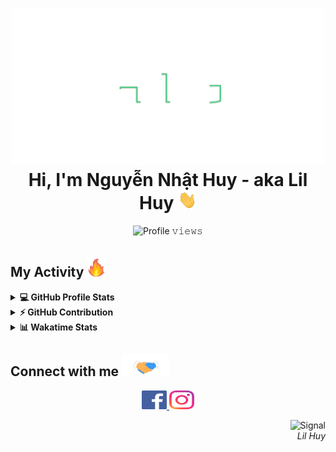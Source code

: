 <!-- Header -->
<h1 align="center">
  <img src="./images/logo.svg" width="500">
  <br>
  Hi, I'm Nguyễn Nhật Huy - aka Lil Huy <img src="./images/hi.gif" width="30px" height="30px">
</h1>

<!-- Counter -->
<p align="center">
  <img alt="Profile 𝚟𝚒𝚎𝚠𝚜" height="20px" src="https://hits.seeyoufarm.com/api/count/incr/badge.svg?url=https://github.com/oHTGo&count_bg=%23579E91&title_bg=%23555555&icon=&icon_color=%23E7E7E7&title=Views&edge_flat=false">
</p>

<!-- Dragon -->
<!-- <p align="center">
  <img alt="Dragon" height="300px" src="./images/dragon.png">
</p> -->

<!-- My Activity -->
<h2>My Activity <img src="./images/github-stats.gif" height="35px"></h2>
<details> 
  <summary><b>💻 GitHub Profile Stats</b></summary>
  <br>
  <p align="center">
    <img alt="Mosted used languages" src="https://github-readme-stats.vercel.app/api/top-langs/?username=oHTGo&layout=compact&theme=dark" height="192px"/>
    <br>
	  <img src="https://github-readme-stats.vercel.app/api?username=oHTGo&show_icons=true&icon_color=ffffff&theme=dark" alt="oHTGo's Github Stats" height="192px"/>
    <br>
    <b>Note:</b> Top languages is only a metric of the languages my public code consists of and doesn't reflect experience or skill level.
  </p>
</details>
<details>
  <summary><b>⚡ GitHub Contribution</b></summary>
  <br>
  <p><img alt="oHTGo's GitHub Contribution" src="https://github.com/oHTGo/oHTGo/blob/snake/snake.svg"/></p>
  <br>
</details>
<details> 
  <summary><b>📊 Wakatime Stats</b></summary>
  <br>
  
<!--START_SECTION:waka-->
**I'm a Night 🦉** 

```text
🌞 Morning    60 commits     ███░░░░░░░░░░░░░░░░░░░░░░   14.35% 
🌆 Daytime    136 commits    ████████░░░░░░░░░░░░░░░░░   32.54% 
🌃 Evening    177 commits    ██████████░░░░░░░░░░░░░░░   42.34% 
🌙 Night      45 commits     ██░░░░░░░░░░░░░░░░░░░░░░░   10.77%

```
📅 **I'm Most Productive on Tuesday** 

```text
Monday       66 commits     ████░░░░░░░░░░░░░░░░░░░░░   15.79% 
Tuesday      76 commits     ████░░░░░░░░░░░░░░░░░░░░░   18.18% 
Wednesday    66 commits     ████░░░░░░░░░░░░░░░░░░░░░   15.79% 
Thursday     32 commits     ██░░░░░░░░░░░░░░░░░░░░░░░   7.66% 
Friday       47 commits     ██░░░░░░░░░░░░░░░░░░░░░░░   11.24% 
Saturday     57 commits     ███░░░░░░░░░░░░░░░░░░░░░░   13.64% 
Sunday       74 commits     ████░░░░░░░░░░░░░░░░░░░░░   17.7%

```


📊 **This Week I Spent My Time On** 

```text
⌚︎ Time Zone: Asia/Ho_Chi_Minh

💬 Programming Languages: 
CSS                      5 hrs 9 mins        ███████░░░░░░░░░░░░░░░░░░   30.04% 
TypeScript               3 hrs 19 mins       ████░░░░░░░░░░░░░░░░░░░░░   19.34% 
Java                     2 hrs 55 mins       ████░░░░░░░░░░░░░░░░░░░░░   17.05% 
XML                      1 hr 50 mins        ██░░░░░░░░░░░░░░░░░░░░░░░   10.73% 
JSON                     1 hr 22 mins        ██░░░░░░░░░░░░░░░░░░░░░░░   8.03%

🔥 Editors: 
VS Code                  17 hrs 9 mins       █████████████████████████   100.0%

```


<!--END_SECTION:waka-->
</details>

<!-- Connection -->
<h2> Connect with me <img src="./images/handshake.gif" height="35px"></h2>
<p align="center">
  <a href="https://facebook.com/nguyennhathuy.orit" target="_blank">
    <code><img src="./images/facebook.svg" alt="nguyennhathuy.orit" height="30" width="40"/></code>
  </a>
  <a href="https://instagram.com/_.lil.huy._" target="_blank">
    <code><img src="./images/instagram.svg" alt="_.lil.huy._" height="30" width="40"/></code>
  </a>
</p>

<!-- Signal -->
<p align="right">
  <img alt="Signal" height="25px" src="https://media.giphy.com/media/hlRzt8TxCNVcEZBt9w/giphy.gif">
  <br>
  <em>Lil Huy</em>
</p>
